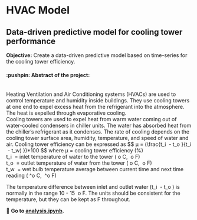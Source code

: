 # HVAC Model

<h2> Data-driven predictive model for cooling tower performance </h2>

**Objective:** Create a data-driven predictive model based on time-series for the cooling tower efficiency. <br/>

<h4>:pushpin: Abstract of the project:</h4> <br/>
Heating Ventilation and Air Conditioning systems (HVACs) are used to control temperature and humidity inside buildings. They use cooling towers at one end to expel excess heat from the refrigerant into the atmosphere. The heat is expelled through evaporative cooling. <br/>
Cooling towers are used to expel heat from warm water coming out of water-cooled condensers in chiller units. The water has absorbed heat from the chiller’s refrigerant as it condenses. The rate of cooling depends on the cooling tower surface area, humidity, temperature, and speed of water and air. Cooling tower efficiency can be expressed as
$$
μ = (\frac{t_i  - t_o }{t_i  - t_w) })*100
$$
where
μ = cooling tower efficiency (%) <br/>
t_i  = inlet temperature of water to the tower ( o C,  o F) <br/>
t_o  = outlet temperature of water from the tower ( o C,  o F) <br/>
t_w  = wet bulb temperature average between current time and next time reading ( ^o C,  ^o F) <br/>

The temperature difference between inlet and outlet water (t_i  - t_o ) is normally in the range 10 - 15  o F. The units should be consistent for the temperature, but they can be kept as F throughout.


:flashlight: **Go to [analysis.ipynb](analysis.ipynb).**